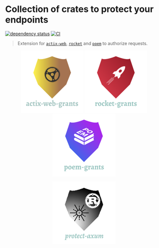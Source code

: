 # Collection of crates to protect your endpoints

[![dependency status](https://deps.rs/repo/github/DDtKey/protect-endpoints/status.svg)](https://deps.rs/repo/github/DDtKey/protect-endpoints)
[![CI](https://github.com/DDtKey/protect-endpoints/workflows/CI/badge.svg)](https://github.com/DDtKey/protect-endpoints/actions)

> Extension for [`actix-web`], [`rocket`] and [`poem`] to authorize requests.

<p align="center">
<a href="https://github.com/DDtKey/protect-endpoints/tree/main/actix-web-grants"><img alt="actix-web-grants" src="https://github.com/DDtKey/protect-endpoints/raw/main/actix-web-grants/logo.png"></a>
<a href="https://github.com/DDtKey/protect-endpoints/tree/main/rocket-grants"><img alt="actix-web-grants" src="https://github.com/DDtKey/protect-endpoints/raw/main/rocket-grants/logo.png"></a>
<a href="https://github.com/DDtKey/protect-endpoints/tree/main/poem-grants"><img alt="actix-web-grants" src="https://github.com/DDtKey/protect-endpoints/raw/main/poem-grants/logo.png"></a>
</p>
<p align="center">
<a href="https://github.com/DDtKey/protect-endpoints/tree/main/protect-axum"><img alt="protect-axum" src="protect-axum/logo.png"></a>
</p>

[`actix-web`]: https://github.com/actix/actix-web

[`rocket`]: https://github.com/SergioBenitez/Rocket

[`poem`]: https://github.com/poem-web/poem
